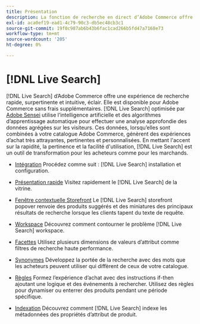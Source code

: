 ```yaml
---
title: Présentation
description: La fonction de recherche en direct d’Adobe Commerce offre une expérience de recherche rapide, super pertinente et intuitive.
exl-id: aca0ef19-ead1-4c79-90c3-db5ec48cb3c1
source-git-commit: 19f0c987ab6b43b6fac1cad266b5fd47a7168e73
workflow-type: tm+mt
source-wordcount: '205'
ht-degree: 0%

---
```


# [!DNL Live Search]

[!DNL Live Search] d’Adobe Commerce offre une expérience de recherche rapide, surpertinente et intuitive, éclair. Elle est disponible pour Adobe Commerce sans frais supplémentaires. [!DNL Live Search] optimisée par [Adobe Sensei](https://www.adobe.com/sensei.html) utilise l’intelligence artificielle et des algorithmes d’apprentissage automatique pour effectuer une analyse approfondie des données agrégées sur les visiteurs. Ces données, lorsqu’elles sont combinées à votre catalogue Adobe Commerce, génèrent des expériences d’achat très attrayantes, pertinentes et personnalisées. En mettant l&#39;accent sur la rapidité, la pertinence et la facilité d&#39;utilisation, [!DNL Live Search] est un outil de transformation pour les acheteurs comme pour les marchands.

- [Intégration](install.md)
Procédez comme suit : [!DNL Live Search] installation et configuration.

- [Présentation rapide](quick-tour.md)
Visitez rapidement le [!DNL Live Search] de la vitrine.

- [Fenêtre contextuelle Storefront](storefront-popover.md)
Le [!DNL Live Search] storefront popover renvoie des produits suggérés et des miniatures des principaux résultats de recherche lorsque les clients tapent du texte de requête.

- [Workspace](workspace.md)
Découvrez comment contourner le problème [!DNL Live Search] workspace.

- [Facettes](facets.md)
Utilisez plusieurs dimensions de valeurs d’attribut comme filtres de recherche haute performance.

- [Synonymes](synonyms.md)
Développez la portée de la recherche avec des mots que les acheteurs peuvent utiliser qui diffèrent de ceux de votre catalogue.

- [Règles](rules.md)
Formez l’expérience d’achat avec des instructions if-then ajoutant une logique et des événements à rechercher. Utilisez des règles pour dynamiser ou enterrer des produits pendant une période spécifique.

- [Indexation](indexing.md)
Découvrez comment [!DNL Live Search] indexe les métadonnées des propriétés d’attribut de produit.
